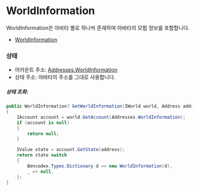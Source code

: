 # WorldInformation

WorldInformation은 아바타 별로 하나씩 존재하며 아바타의 모험 정보를 포함합니다.

- [WorldInformation](https://github.com/planetarium/lib9c/blob/1.17.3/Lib9c/Model/WorldInformation.cs)

### 상태

- 어카운트 주소: [Addresses.WorldInformation](https://github.com/planetarium/lib9c/blob/1.17.3/Lib9c/Addresses.cs#L46)
- 상태 주소: 아바타의 주소를 그대로 사용합니다.

##### 상태 조회:

```cs
public WorldInformation? GetWorldInformation(IWorld world, Address address)
{
    IAccount account = world.GetAccount(Addresses.WorldInformation);
    if (account is null)
    {
        return null;
    }

    IValue state = account.GetState(address);
    return state switch
    {
        Bencodex.Types.Dictionary d => new WorldInformation(d),
        _ => null,
    };
}
```

